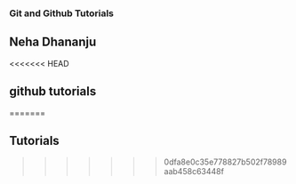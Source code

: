 ### Git and Github Tutorials

## Neha Dhananju

<<<<<<< HEAD
## github tutorials
=======
## Tutorials
>>>>>>> 0dfa8e0c35e778827b502f78989aab458c63448f

